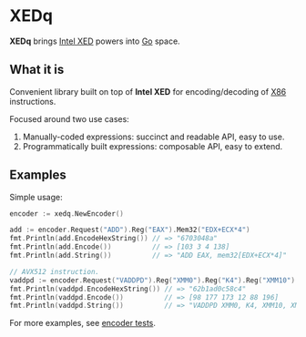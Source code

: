 # XEDq

**XEDq** brings [Intel XED](https://github.com/intelxed/xed) powers into [Go](https://golang.org/) space.

## What it is

Convenient library built on top of **Intel XED** for encoding/decoding of 
[X86](https://ru.wikipedia.org/wiki/X86) instructions.

Focused around two use cases:
1. Manually-coded expressions: succinct and readable API, easy to use.
2. Programmatically built expressions: composable API, easy to extend.

## Examples

Simple usage:

```go
encoder := xedq.NewEncoder()

add := encoder.Request("ADD").Reg("EAX").Mem32("EDX+ECX*4")
fmt.Println(add.EncodeHexString()) // => "6703048a"
fmt.Println(add.Encode())          // => [103 3 4 138]
fmt.Println(add.String())          // => "ADD EAX, mem32[EDX+ECX*4]"

// AVX512 instruction.
vaddpd := encoder.Request("VADDPD").Reg("XMM0").Reg("K4").Reg("XMM10").Reg("XMM20")
fmt.Println(vaddpd.EncodeHexString()) // => "62b1ad0c58c4"
fmt.Println(vaddpd.Encode())          // => [98 177 173 12 88 196]
fmt.Println(vaddpd.String())          // => "VADDPD XMM0, K4, XMM10, XMM20"
```

For more examples, see [encoder tests](src/xedq/encoder_test.go).
